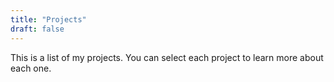 ```yaml
---
title: "Projects"
draft: false
---
```


This is a list of my projects. You can select each project to learn more
about each one.
